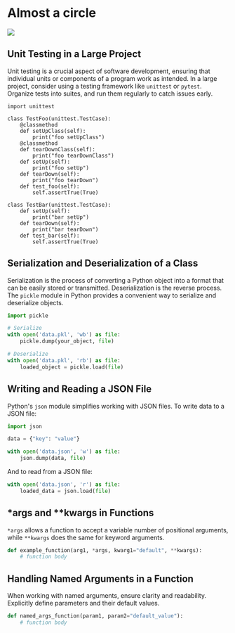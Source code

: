 # Almost a circle
![](https://media.tenor.com/QAdw55Jr5Y4AAAAC/circle-back-cat.gif)
## Unit Testing in a Large Project

Unit testing is a crucial aspect of software development, ensuring that individual units or components of a program work as intended. In a large project, consider using a testing framework like `unittest` or `pytest`. Organize tests into suites, and run them regularly to catch issues early.

```
import unittest

class TestFoo(unittest.TestCase):
    @classmethod
    def setUpClass(self):
        print("foo setUpClass")
    @classmethod
    def tearDownClass(self):
        print("foo tearDownClass")
    def setUp(self):
        print("foo setUp")
    def tearDown(self):
        print("foo tearDown")
    def test_foo(self):
        self.assertTrue(True)

class TestBar(unittest.TestCase):
    def setUp(self):
        print("bar setUp")
    def tearDown(self):
        print("bar tearDown")
    def test_bar(self):
        self.assertTrue(True)
```

## Serialization and Deserialization of a Class

Serialization is the process of converting a Python object into a format that can be easily stored or transmitted. Deserialization is the reverse process. The `pickle` module in Python provides a convenient way to serialize and deserialize objects.

```python
import pickle

# Serialize
with open('data.pkl', 'wb') as file:
    pickle.dump(your_object, file)

# Deserialize
with open('data.pkl', 'rb') as file:
    loaded_object = pickle.load(file)
```

## Writing and Reading a JSON File

Python's `json` module simplifies working with JSON files. To write data to a JSON file:

```python
import json

data = {"key": "value"}

with open('data.json', 'w') as file:
    json.dump(data, file)
```

And to read from a JSON file:

```python
with open('data.json', 'r') as file:
    loaded_data = json.load(file)
```

## *args and **kwargs in Functions

`*args` allows a function to accept a variable number of positional arguments, while `**kwargs` does the same for keyword arguments.

```python
def example_function(arg1, *args, kwarg1="default", **kwargs):
    # function body
```

## Handling Named Arguments in a Function

When working with named arguments, ensure clarity and readability. Explicitly define parameters and their default values.

```python
def named_args_function(param1, param2="default_value"):
    # function body
```
